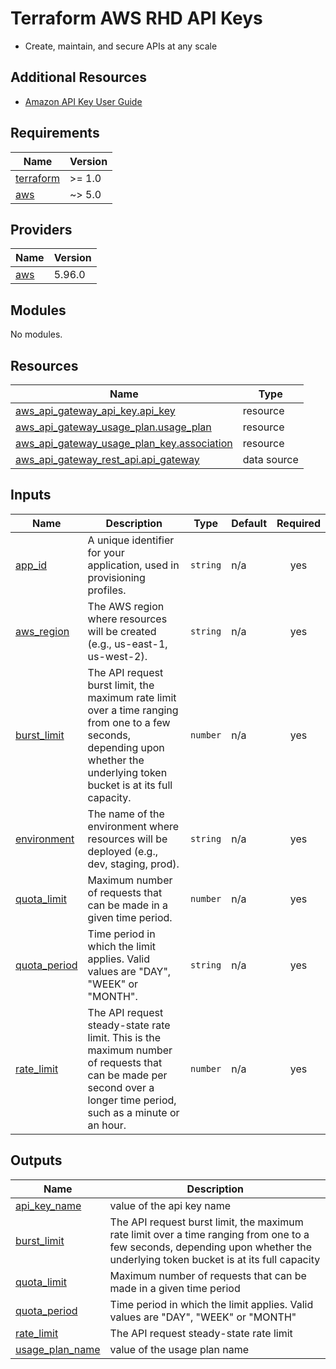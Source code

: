 # Terraform AWS RHD API Keys

* Create, maintain, and secure APIs at any scale

## Additional Resources

- [Amazon API Key User Guide](https://docs.aws.amazon.com/apigateway/latest/developerguide/api-gateway-setup-api-key-with-console.html)

<!-- BEGIN_TF_DOCS -->
## Requirements

| Name | Version |
|------|---------|
| <a name="requirement_terraform"></a> [terraform](#requirement\_terraform) | >= 1.0 |
| <a name="requirement_aws"></a> [aws](#requirement\_aws) | ~> 5.0 |

## Providers

| Name | Version |
|------|---------|
| <a name="provider_aws"></a> [aws](#provider\_aws) | 5.96.0 |

## Modules

No modules.

## Resources

| Name | Type |
|------|------|
| [aws_api_gateway_api_key.api_key](https://registry.terraform.io/providers/hashicorp/aws/latest/docs/resources/api_gateway_api_key) | resource |
| [aws_api_gateway_usage_plan.usage_plan](https://registry.terraform.io/providers/hashicorp/aws/latest/docs/resources/api_gateway_usage_plan) | resource |
| [aws_api_gateway_usage_plan_key.association](https://registry.terraform.io/providers/hashicorp/aws/latest/docs/resources/api_gateway_usage_plan_key) | resource |
| [aws_api_gateway_rest_api.api_gateway](https://registry.terraform.io/providers/hashicorp/aws/latest/docs/data-sources/api_gateway_rest_api) | data source |

## Inputs

| Name | Description | Type | Default | Required |
|------|-------------|------|---------|:--------:|
| <a name="input_app_id"></a> [app\_id](#input\_app\_id) | A unique identifier for your application, used in provisioning profiles. | `string` | n/a | yes |
| <a name="input_aws_region"></a> [aws\_region](#input\_aws\_region) | The AWS region where resources will be created (e.g., us-east-1, us-west-2). | `string` | n/a | yes |
| <a name="input_burst_limit"></a> [burst\_limit](#input\_burst\_limit) | The API request burst limit, the maximum rate limit over a time ranging from one to a few seconds, depending upon whether the underlying token bucket is at its full capacity. | `number` | n/a | yes |
| <a name="input_environment"></a> [environment](#input\_environment) | The name of the environment where resources will be deployed (e.g., dev, staging, prod). | `string` | n/a | yes |
| <a name="input_quota_limit"></a> [quota\_limit](#input\_quota\_limit) | Maximum number of requests that can be made in a given time period. | `number` | n/a | yes |
| <a name="input_quota_period"></a> [quota\_period](#input\_quota\_period) | Time period in which the limit applies. Valid values are "DAY", "WEEK" or "MONTH". | `string` | n/a | yes |
| <a name="input_rate_limit"></a> [rate\_limit](#input\_rate\_limit) | The API request steady-state rate limit. This is the maximum number of requests that can be made per second over a longer time period, such as a minute or an hour. | `number` | n/a | yes |

## Outputs

| Name | Description |
|------|-------------|
| <a name="output_api_key_name"></a> [api\_key\_name](#output\_api\_key\_name) | value of the api key name |
| <a name="output_burst_limit"></a> [burst\_limit](#output\_burst\_limit) | The API request burst limit, the maximum rate limit over a time ranging from one to a few seconds, depending upon whether the underlying token bucket is at its full capacity |
| <a name="output_quota_limit"></a> [quota\_limit](#output\_quota\_limit) | Maximum number of requests that can be made in a given time period |
| <a name="output_quota_period"></a> [quota\_period](#output\_quota\_period) | Time period in which the limit applies. Valid values are "DAY", "WEEK" or "MONTH" |
| <a name="output_rate_limit"></a> [rate\_limit](#output\_rate\_limit) | The API request steady-state rate limit |
| <a name="output_usage_plan_name"></a> [usage\_plan\_name](#output\_usage\_plan\_name) | value of the usage plan name |
<!-- END_TF_DOCS -->
